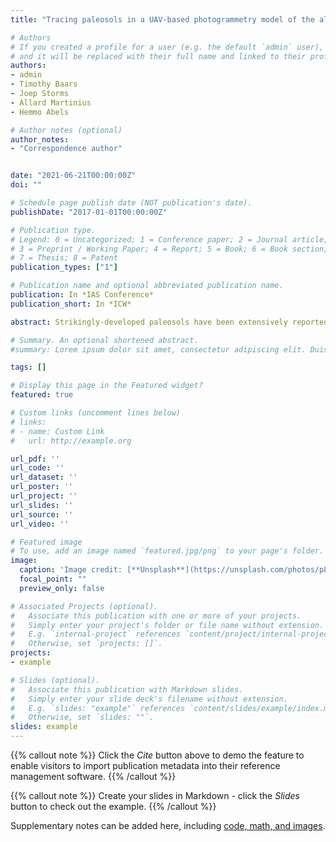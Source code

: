 ```yaml
---
title: "Tracing paleosols in a UAV-based photogrammetry model of the alluvial stratigraphy in the Bighorn Basin, Wyoming"

# Authors
# If you created a profile for a user (e.g. the default `admin` user), write the username (folder name) here 
# and it will be replaced with their full name and linked to their profile.
authors:
- admin
- Timothy Baars
- Joep Storms
- Allard Martinius
- Hemmo Abels

# Author notes (optional)
author_notes:
- "Correspondence author"


date: "2021-06-21T00:00:00Z"
doi: ""

# Schedule page publish date (NOT publication's date).
publishDate: "2017-01-01T00:00:00Z"

# Publication type.
# Legend: 0 = Uncategorized; 1 = Conference paper; 2 = Journal article;
# 3 = Preprint / Working Paper; 4 = Report; 5 = Book; 6 = Book section;
# 7 = Thesis; 8 = Patent
publication_types: ["1"]

# Publication name and optional abbreviated publication name.
publication: In *IAS Conference*
publication_short: In *ICW*

abstract: Strikingly-developed paleosols have been extensively reported in the alluvial floodplain stratigraphy of the Willwood Formation, Bighorn Basin, Wyoming. They result from strong pedogenesis on the floodplain fines during the long, channel-stability overbank phases. Stratigraphic alternations between the overbank phase and the avulsion phase featuring weak pedogenesis on heterolithic sandy avulsion-belt deposits, are demonstrated to be driven by orbital climate forcing based on 1D cyclostratigraphic analysis. Given that the floodplain aggradation cycles can be influenced by both allogenic forcing and autogenic processes, it is crucial to reveal its lateral persistency and variability so as to disentangle the interaction between allogenic and autogenic factors over spatial and temporal scales. We here trace paleosoil beds laterally in a 3D, fully-georeferenced UAV-based photogrammetry-model that covers an area of ~10 km2 and straddles a stratigraphy of ~300 m. This model is integrated with detailed sedimentary logs produced in trenched sections to document the lateral persistency and variability of paleosol-bounded floodplain aggradation cycles. There are a total of 44 cycles with an average thickness of 6.8 m. We comprehensively analyse seven successive cycles that show an average thickness range from 3.7 to 9.7 m and a standard deviation of 1.0 to 2.5 m. Variogram analysis reveals that the thickness of a cycle at one locality is related to that at another locality over a maximum distance of 1.1-1.6 km roughly in the paleoflow direction and 0.2-0.7 km perpendicular to the paleoflow direction. We suggest that this is related to morphodynamic features of the fluvial system that are more continuous in the paleoflow direction. Compensational stacking of vertically adjacent cycles seems to occur within the duration of three successive cycles and full compensation is achieved after more than five cycles are deposited. Relationships between paleosols and associated channel-belt deposits are to be analysed in order to reveal the corresponding sedimentary environment and possible paleoclimate.

# Summary. An optional shortened abstract.
#summary: Lorem ipsum dolor sit amet, consectetur adipiscing elit. Duis posuere tellus ac convallis placerat. Proin tincidunt magna sed ex sollicitudin condimentum.

tags: []

# Display this page in the Featured widget?
featured: true

# Custom links (uncomment lines below)
# links:
# - name: Custom Link
#   url: http://example.org

url_pdf: ''
url_code: ''
url_dataset: ''
url_poster: ''
url_project: ''
url_slides: ''
url_source: ''
url_video: ''

# Featured image
# To use, add an image named `featured.jpg/png` to your page's folder. 
image:
  caption: 'Image credit: [**Unsplash**](https://unsplash.com/photos/pLCdAaMFLTE)'
  focal_point: ""
  preview_only: false

# Associated Projects (optional).
#   Associate this publication with one or more of your projects.
#   Simply enter your project's folder or file name without extension.
#   E.g. `internal-project` references `content/project/internal-project/index.md`.
#   Otherwise, set `projects: []`.
projects:
- example

# Slides (optional).
#   Associate this publication with Markdown slides.
#   Simply enter your slide deck's filename without extension.
#   E.g. `slides: "example"` references `content/slides/example/index.md`.
#   Otherwise, set `slides: ""`.
slides: example
---
```


{{% callout note %}}
Click the *Cite* button above to demo the feature to enable visitors to import publication metadata into their reference management software.
{{% /callout %}}

{{% callout note %}}
Create your slides in Markdown - click the *Slides* button to check out the example.
{{% /callout %}}

Supplementary notes can be added here, including [code, math, and images](https://wowchemy.com/docs/writing-markdown-latex/).
